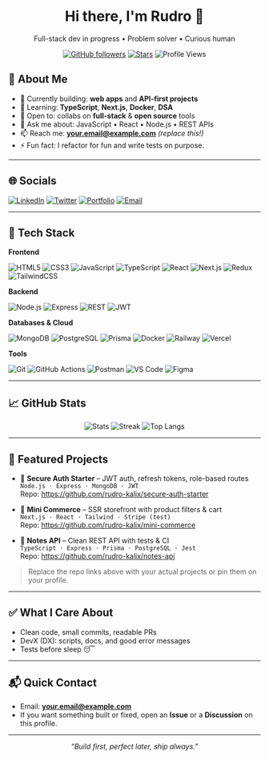 <!-- Profile README for github.com/rudro-kalix -->
<!-- Tip: Edit the placeholders (email, socials, pinned projects) to make it yours -->

<div align="center">

# Hi there, I'm **Rudro** 👋  
Full-stack dev in progress • Problem solver • Curious human

[![GitHub followers](https://img.shields.io/github/followers/rudro-kalix?style=for-the-badge)](https://github.com/rudro-kalix?tab=followers)
[![Stars](https://img.shields.io/github/stars/rudro-kalix?style=for-the-badge)](https://github.com/rudro-kalix?tab=repositories)
![Profile Views](https://komarev.com/ghpvc/?username=rudro-kalix&style=for-the-badge)

</div>

## 🚀 About Me
- 🔭 Currently building: **web apps** and **API-first projects**
- 🌱 Learning: **TypeScript**, **Next.js**, **Docker**, **DSA**
- 🤝 Open to: collabs on **full-stack** & **open source** tools
- 💬 Ask me about: JavaScript • React • Node.js • REST APIs
- 📫 Reach me: **your.email@example.com** *(replace this!)*  
- ⚡ Fun fact: I refactor for fun and write tests on purpose.

---

## 🌐 Socials
[![LinkedIn](https://img.shields.io/badge/LinkedIn-0A66C2?logo=linkedin&logoColor=white)](https://www.linkedin.com/in/your-handle/)
[![Twitter](https://img.shields.io/badge/Twitter-111?logo=x&logoColor=white)](https://x.com/your-handle)
[![Portfolio](https://img.shields.io/badge/Portfolio-000?logo=vercel&logoColor=white)](https://your-portfolio.example.com)
[![Email](https://img.shields.io/badge/Email-0078D4?logo=gmail&logoColor=white)](mailto:your.email@example.com)

---

## 🧰 Tech Stack

**Frontend**
  
![HTML5](https://img.shields.io/badge/HTML5-E34F26.svg?logo=html5&logoColor=white)
![CSS3](https://img.shields.io/badge/CSS3-1572B6.svg?logo=css3&logoColor=white)
![JavaScript](https://img.shields.io/badge/JavaScript-F7DF1E.svg?logo=javascript&logoColor=222)
![TypeScript](https://img.shields.io/badge/TypeScript-3178C6.svg?logo=typescript&logoColor=white)
![React](https://img.shields.io/badge/React-20232A.svg?logo=react&logoColor=61DAFB)
![Next.js](https://img.shields.io/badge/Next.js-000000.svg?logo=nextdotjs&logoColor=white)
![Redux](https://img.shields.io/badge/Redux-764ABC.svg?logo=redux&logoColor=white)
![TailwindCSS](https://img.shields.io/badge/Tailwind-06B6D4.svg?logo=tailwindcss&logoColor=white)

**Backend**

![Node.js](https://img.shields.io/badge/Node.js-339933.svg?logo=nodedotjs&logoColor=white)
![Express](https://img.shields.io/badge/Express-000000.svg?logo=express&logoColor=white)
![REST](https://img.shields.io/badge/REST-0A0A0A.svg?logo=swagger&logoColor=white)
![JWT](https://img.shields.io/badge/JWT-000000.svg?logo=jsonwebtokens&logoColor=white)

**Databases & Cloud**

![MongoDB](https://img.shields.io/badge/MongoDB-47A248.svg?logo=mongodb&logoColor=white)
![PostgreSQL](https://img.shields.io/badge/PostgreSQL-4169E1.svg?logo=postgresql&logoColor=white)
![Prisma](https://img.shields.io/badge/Prisma-2D3748.svg?logo=prisma&logoColor=white)
![Docker](https://img.shields.io/badge/Docker-2496ED.svg?logo=docker&logoColor=white)
![Railway](https://img.shields.io/badge/Railway-0B0D0E.svg?logo=railway&logoColor=white)
![Vercel](https://img.shields.io/badge/Vercel-000000.svg?logo=vercel&logoColor=white)

**Tools**

![Git](https://img.shields.io/badge/Git-F05032.svg?logo=git&logoColor=white)
![GitHub Actions](https://img.shields.io/badge/GitHub_Actions-2088FF.svg?logo=githubactions&logoColor=white)
![Postman](https://img.shields.io/badge/Postman-FF6C37.svg?logo=postman&logoColor=white)
![VS Code](https://img.shields.io/badge/VS_Code-007ACC.svg?logo=visualstudiocode&logoColor=white)
![Figma](https://img.shields.io/badge/Figma-F24E1E.svg?logo=figma&logoColor=white)

---

## 📈 GitHub Stats

<div align="center">

![Stats](https://github-readme-stats.vercel.app/api?username=rudro-kalix&show_icons=true&theme=transparent&hide_border=true)
![Streak](https://streak-stats.demolab.com?user=rudro-kalix&theme=transparent&hide_border=true)
![Top Langs](https://github-readme-stats.vercel.app/api/top-langs/?username=rudro-kalix&layout=compact&theme=transparent&hide_border=true)

</div>

---

## 🧩 Featured Projects

- 🔐 **Secure Auth Starter** – JWT auth, refresh tokens, role-based routes  
  `Node.js · Express · MongoDB · JWT`  
  Repo: https://github.com/rudro-kalix/secure-auth-starter

- 🛒 **Mini Commerce** – SSR storefront with product filters & cart  
  `Next.js · React · Tailwind · Stripe (test)`  
  Repo: https://github.com/rudro-kalix/mini-commerce

- 📝 **Notes API** – Clean REST API with tests & CI  
  `TypeScript · Express · Prisma · PostgreSQL · Jest`  
  Repo: https://github.com/rudro-kalix/notes-api

> Replace the repo links above with your actual projects or pin them on your profile.

---

## ✅ What I Care About
- Clean code, small commits, readable PRs
- DevX (DX): scripts, docs, and good error messages
- Tests before sleep 😴

---

## 📬 Quick Contact
- Email: **your.email@example.com**  
- If you want something built or fixed, open an **Issue** or a **Discussion** on this profile.

---

<div align="center">

*“Build first, perfect later, ship always.”*  

<!-- Fun: contribution snake (enable via a GitHub Action if you like) -->
<!--
![snake gif](https://github.com/rudro-kalix/rudro-kalix/blob/output/github-contribution-grid-snake.svg)
-->

</div>
